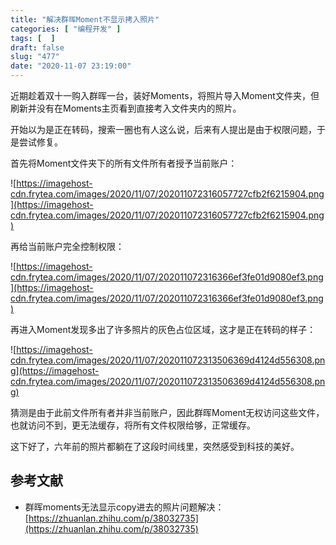 ```yaml
---
title: "解决群晖Moment不显示拷入照片"
categories: [ "编程开发" ]
tags: [  ]
draft: false
slug: "477"
date: "2020-11-07 23:19:00"
---
```


近期趁着双十一购入群晖一台，装好Moments，将照片导入Moment文件夹，但刷新并没有在Moments主页看到直接考入文件夹内的照片。

开始以为是正在转码，搜索一圈也有人这么说，后来有人提出是由于权限问题，于是尝试修复。

首先将Moment文件夹下的所有文件所有者授予当前账户：

![https://imagehost-cdn.frytea.com/images/2020/11/07/202011072316057727cfb2f6215904.png](https://imagehost-cdn.frytea.com/images/2020/11/07/202011072316057727cfb2f6215904.png)

再给当前账户完全控制权限：

![https://imagehost-cdn.frytea.com/images/2020/11/07/202011072316366ef3fe01d9080ef3.png](https://imagehost-cdn.frytea.com/images/2020/11/07/202011072316366ef3fe01d9080ef3.png)

再进入Moment发现多出了许多照片的灰色占位区域，这才是正在转码的样子：

![https://imagehost-cdn.frytea.com/images/2020/11/07/202011072313506369d4124d556308.png](https://imagehost-cdn.frytea.com/images/2020/11/07/202011072313506369d4124d556308.png)

猜测是由于此前文件所有者并非当前账户，因此群晖Moment无权访问这些文件，也就访问不到，更无法缓存，将所有文件权限给够，正常缓存。

这下好了，六年前的照片都躺在了这段时间线里，突然感受到科技的美好。

## 参考文献

- 群晖moments无法显示copy进去的照片问题解决：[https://zhuanlan.zhihu.com/p/38032735](https://zhuanlan.zhihu.com/p/38032735)